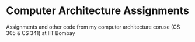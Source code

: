 # Computer Architecture Assignments
Assignments and other code from my computer architecture coruse (CS 305 & CS 341) at IIT Bombay
